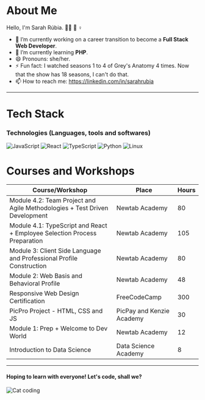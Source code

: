 # About Me

Hello, I'm Sarah Rúbia.
✊🏾 🌈 ♀


- 🔭 I’m currently working on a career transition to become a **Full Stack Web Developer**.
- 🌱 I’m currently learning **PHP**.
- 😄 Pronouns: she/her.
- ⚡ Fun fact: I watched seasons 1 to 4 of Grey's Anatomy 4 times. Now that the show has 18 seasons, I can't do that.
- 📫 How to reach me: https://linkedin.com/in/sarahrubia
              
<hr>

# Tech Stack

### Technologies (Languages, tools and softwares)

![JavaScript](https://img.shields.io/badge/-JavaScript-000?&logo=JavaScript)
![React](https://img.shields.io/badge/-React-000?&logo=React)
![TypeScript](https://img.shields.io/badge/-TypeScript-000?&logo=TypeScript)
![Python](https://img.shields.io/badge/-Python-000?&logo=Python)
![Linux](https://img.shields.io/badge/-Linux-000?&logo=Linux)


# Courses and Workshops

  
  | **Course/Workshop**                       | **Place**                                               | **Hours** |
  |-----------------------------------------------------------------------------|---------------------------|-------|
  | Module 4.2: Team Project and Agile Methodologies + Test Driven Development  | Newtab Academy            | 80    |
  | Module 4.1: TypeScript and React + Employee Selection Process Preparation   | Newtab Academy            | 105   |
  | Module 3: Client Side Language and Professional Profile Construction        | Newtab Academy            | 80    |
  | Module 2: Web Basis and Behavioral Profile                                  | Newtab Academy            | 48    |
  | Responsive Web Design Certification                                         | FreeCodeCamp              | 300   |
  | PicPro Project - HTML, CSS and JS                                           | PicPay and Kenzie Academy | 30    |
  | Module 1: Prep + Welcome to Dev World                                       | Newtab Academy            | 12    |
  | Introduction to Data Science                                                | Data Science Academy      | 8     |


<hr>


#### Hoping to learn with everyone! Let's code, shall we?

![Cat coding](https://media1.giphy.com/media/pOKrXLf9N5g76/giphy.gif)
  
<!--
**sarahrubia/sarahrubia** is a ✨ _special_ ✨ repository because its `README.md` (this file) appears on your GitHub profile.

Here are some ideas to get you started:

- 🔭 I’m currently working on ...
- 🌱 I’m currently learning ...
- 👯 I’m looking to collaborate on ...
- 🤔 I’m looking for help with ...
- 💬 Ask me about ...
- 📫 How to reach me: ...
- 😄 Pronouns: ...
- ⚡ Fun fact: ...
-->
